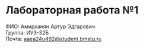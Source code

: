 
# Лабораторная работа №1

ФИО: Амирханян Артур Эдгарович  
Группа: ИУ3-32Б  
Почта: aaea24u492@student.bmstu.ru



